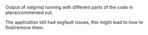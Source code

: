 Output of valgrind running with different parts of the code in place/commented out.

The application still had segfault issues, this might lead to how to find/remove them.
